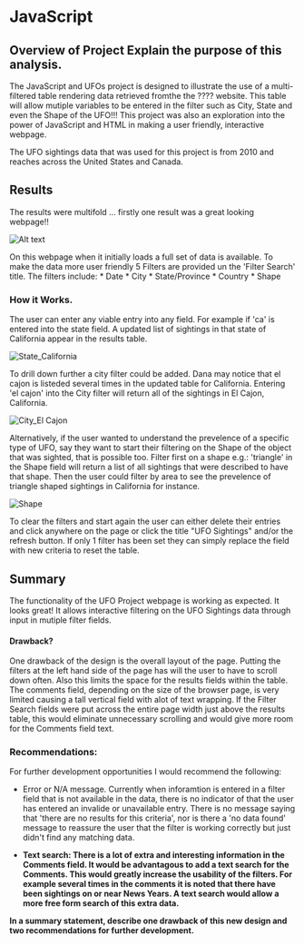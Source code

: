 # JavaScript


## Overview of Project   Explain the purpose of this analysis.
The JavaScript and UFOs project is designed to illustrate the use of a multi-filtered table rendering data retrieved fromthe the ???? website.  This table will allow mutiple variables to be entered in the filter such as City, State and even the Shape of the UFO!!!  This project was also an exploration into the power of JavaScript and HTML in making a user friendly, interactive webpage.  

The UFO sightings data that was used for this project is from 2010 and reaches across the United States and Canada.

## Results
The results were multifold ... firstly one result was a great looking webpage!!

![Alt text](https://github.com/SusanFair/JavaScript_and_UFOs/blob/main/Resources/webpage.png)

On this webpage when it initially loads a full set of data is available.  To make the data more user friendly 5 Filters are provided un the 'Filter Search' title.  The filters include:
    * Date
    * City
    * State/Province
    * Country
    * Shape

### How it Works.
The user can enter any viable entry into any field.  For example if 'ca' is entered into the state field.  A updated list of sightings in that state of California appear in the results table.

![State_California](https://github.com/SusanFair/JavaScript_and_UFOs/blob/main/Resources/state.PNG)

To drill down further a city filter could be added.  Dana may notice that el cajon is listeded several times in the updated table for California.  Entering 'el cajon' into the City filter will return all of the sightings in El Cajon, California.

![City_El Cajon](https://github.com/SusanFair/JavaScript_and_UFOs/blob/main/Resources/city.PNG)

Alternatively, if the user wanted to understand the prevelence of a specific type of UFO, say they want to start their filtering on the Shape of the object that was sighted, that is possible too.  Filter first on a shape e.g.: 'triangle' in the Shape field will return a list of all sightings that were described to have that shape.  Then the user could filter by area to see the prevelence of triangle shaped sightings in California for instance.

![Shape](https://github.com/SusanFair/JavaScript_and_UFOs/blob/main/Resources/shape.PNG)

To clear the filters and start again the user can either delete their entries and click anywhere on the page or click the title "UFO Sightings" and/or the refresh button.  If only 1 filter has been set they can simply replace the field with new criteria to reset the table.

## Summary
The functionality of the UFO Project webpage is working as expected.  It looks great! It allows interactive filtering on the UFO Sightings data through input in mutiple filter fields.

#### Drawback?
One drawback of the design is the overall layout of the page.  Putting the filters at the left hand side of the page has will the user to have to scroll down often.  Also this limits the space for the results fields within the table.  The comments field, depending on the size of the browser page, is very limited causing a tall vertical field with alot of text wrapping.   If the Filter Search fields were put across the entire page width just above the results table, this would eliminate unnecessary scrolling and would give more room for the Comments field text.

### Recommendations:
For further development opportunities I would recommend the following:

* Error or N/A message.  Currently when inforamtion is entered in a filter field that is not available in the data, there is no indicator of that the user has entered an invalide or unavailable entry.  There is no message saying that 'there are no results for this criteria', nor is there a 'no data found' message to reassure the user that the filter is working correctly but just didn't find any matching data.

* <b>Text<b> search: There is a lot of extra and interesting information in the Comments field.  It would be advantagous to add a text search for the Comments.   This would greatly increase the usability of the filters.  For example several times in the comments it is noted that there have been sightings on or near News Years.  A text search would allow a more free form search of this extra data.





In a summary statement, describe one drawback of this new design and two recommendations for further development.
